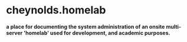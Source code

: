 # cheynolds.homelab
#### a place for documenting the system administration of an onsite multi-server 'homelab' used for development, and academic purposes.
